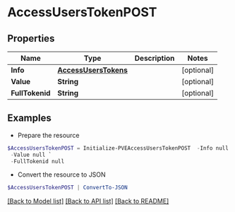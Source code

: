 # AccessUsersTokenPOST
## Properties

Name | Type | Description | Notes
------------ | ------------- | ------------- | -------------
**Info** | [**AccessUsersTokens**](AccessUsersTokens.md) |  | [optional] 
**Value** | **String** |  | [optional] 
**FullTokenid** | **String** |  | [optional] 

## Examples

- Prepare the resource
```powershell
$AccessUsersTokenPOST = Initialize-PVEAccessUsersTokenPOST  -Info null `
 -Value null `
 -FullTokenid null
```

- Convert the resource to JSON
```powershell
$AccessUsersTokenPOST | ConvertTo-JSON
```

[[Back to Model list]](../README.md#documentation-for-models) [[Back to API list]](../README.md#documentation-for-api-endpoints) [[Back to README]](../README.md)

